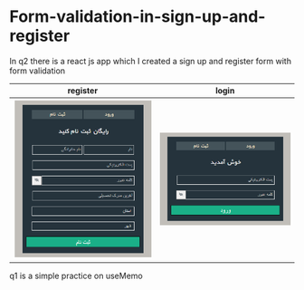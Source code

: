 # Form-validation-in-sign-up-and-register
In q2 there is a react js app which I created a sign up and register form 
with form validation 


register | login |
--- | --- | 
![](register.png) | ![](login.png) | 



q1 is a simple practice on useMemo
